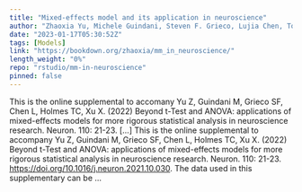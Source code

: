 ```yaml
---
title: "Mixed-effects model and its application in neuroscience"
author: "Zhaoxia Yu, Michele Guindani, Steven F. Grieco, Lujia Chen, Todd C. Holmes, Xiangmin Xu"
date: "2023-01-17T05:30:52Z"
tags: [Models]
link: "https://bookdown.org/zhaoxia/mm_in_neuroscience/"
length_weight: "0%"
repo: "rstudio/mm-in-neuroscience"
pinned: false
---
```


This is the online supplemental to accomany Yu Z, Guindani M, Grieco SF, Chen L, Holmes TC, Xu X. (2022) Beyond t-Test and ANOVA: applications of mixed-effects models for more rigorous statistical analysis in neuroscience research. Neuron. 110: 21-23. [...] This is the online supplemental to accompany Yu Z, Guindani M, Grieco SF, Chen L, Holmes TC, Xu X. (2022) Beyond t-Test and ANOVA: applications of mixed-effects models for more rigorous statistical analysis in neuroscience research. Neuron. 110: 21-23. https://doi.org/10.1016/j.neuron.2021.10.030. The data used in this supplementary can be  ...
